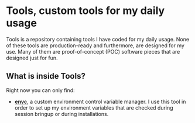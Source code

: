 # Tools, custom tools for my daily usage

Tools is a repository containing tools I have coded for my daily usage. None of
these tools are production-ready and furthermore, are designed for my use. Many
of them are proof-of-concept (POC) software pieces that are designed just for
fun.

## What is inside Tools?

Right now you can only find:
- [**envc**](environment_control/README.md), a custom environment control
variable manager. I use this tool in order to set up my environment variables
that are checked during session bringup or during installations.

